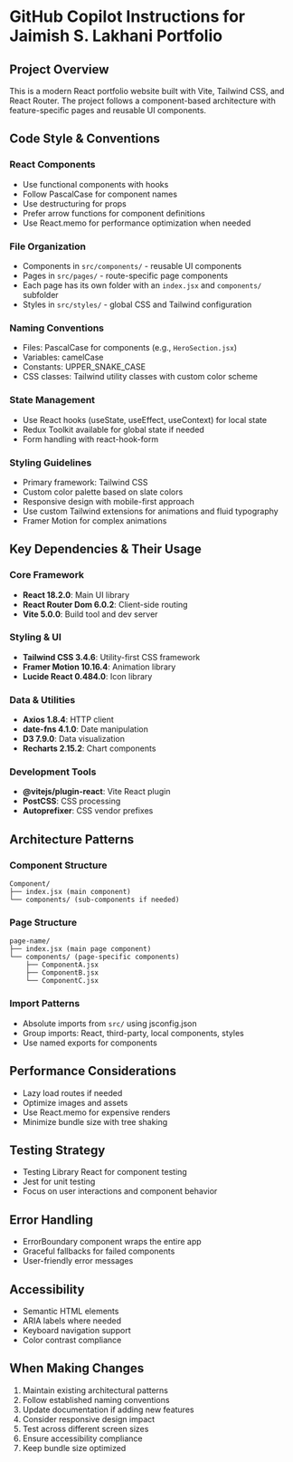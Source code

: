 # GitHub Copilot Instructions for Jaimish S. Lakhani Portfolio

## Project Overview
This is a modern React portfolio website built with Vite, Tailwind CSS, and React Router. The project follows a component-based architecture with feature-specific pages and reusable UI components.

## Code Style & Conventions

### React Components
- Use functional components with hooks
- Follow PascalCase for component names
- Use destructuring for props
- Prefer arrow functions for component definitions
- Use React.memo for performance optimization when needed

### File Organization
- Components in `src/components/` - reusable UI components
- Pages in `src/pages/` - route-specific page components
- Each page has its own folder with an `index.jsx` and `components/` subfolder
- Styles in `src/styles/` - global CSS and Tailwind configuration

### Naming Conventions
- Files: PascalCase for components (e.g., `HeroSection.jsx`)
- Variables: camelCase
- Constants: UPPER_SNAKE_CASE
- CSS classes: Tailwind utility classes with custom color scheme

### State Management
- Use React hooks (useState, useEffect, useContext) for local state
- Redux Toolkit available for global state if needed
- Form handling with react-hook-form

### Styling Guidelines
- Primary framework: Tailwind CSS
- Custom color palette based on slate colors
- Responsive design with mobile-first approach
- Use custom Tailwind extensions for animations and fluid typography
- Framer Motion for complex animations

## Key Dependencies & Their Usage

### Core Framework
- **React 18.2.0**: Main UI library
- **React Router Dom 6.0.2**: Client-side routing
- **Vite 5.0.0**: Build tool and dev server

### Styling & UI
- **Tailwind CSS 3.4.6**: Utility-first CSS framework
- **Framer Motion 10.16.4**: Animation library
- **Lucide React 0.484.0**: Icon library

### Data & Utilities
- **Axios 1.8.4**: HTTP client
- **date-fns 4.1.0**: Date manipulation
- **D3 7.9.0**: Data visualization
- **Recharts 2.15.2**: Chart components

### Development Tools
- **@vitejs/plugin-react**: Vite React plugin
- **PostCSS**: CSS processing
- **Autoprefixer**: CSS vendor prefixes

## Architecture Patterns

### Component Structure
```
Component/
├── index.jsx (main component)
└── components/ (sub-components if needed)
```

### Page Structure
```
page-name/
├── index.jsx (main page component)
└── components/ (page-specific components)
    ├── ComponentA.jsx
    ├── ComponentB.jsx
    └── ComponentC.jsx
```

### Import Patterns
- Absolute imports from `src/` using jsconfig.json
- Group imports: React, third-party, local components, styles
- Use named exports for components

## Performance Considerations
- Lazy load routes if needed
- Optimize images and assets
- Use React.memo for expensive renders
- Minimize bundle size with tree shaking

## Testing Strategy
- Testing Library React for component testing
- Jest for unit testing
- Focus on user interactions and component behavior

## Error Handling
- ErrorBoundary component wraps the entire app
- Graceful fallbacks for failed components
- User-friendly error messages

## Accessibility
- Semantic HTML elements
- ARIA labels where needed
- Keyboard navigation support
- Color contrast compliance

## When Making Changes
1. Maintain existing architectural patterns
2. Follow established naming conventions
3. Update documentation if adding new features
4. Consider responsive design impact
5. Test across different screen sizes
6. Ensure accessibility compliance
7. Keep bundle size optimized
